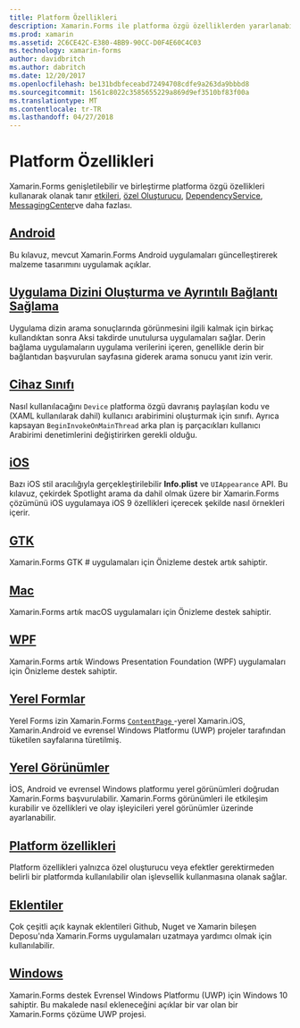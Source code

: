 ```yaml
---
title: Platform Özellikleri
description: Xamarin.Forms ile platforma özgü özelliklerden yararlanabilir
ms.prod: xamarin
ms.assetid: 2C6CE42C-E380-4BB9-90CC-D0F4E60C4C03
ms.technology: xamarin-forms
author: davidbritch
ms.author: dabritch
ms.date: 12/20/2017
ms.openlocfilehash: be131bdbfeceabd72494708cdfe9a263da9bbbd8
ms.sourcegitcommit: 1561c8022c3585655229a869d9ef3510bf83f00a
ms.translationtype: MT
ms.contentlocale: tr-TR
ms.lasthandoff: 04/27/2018
---
```

# <a name="platform-features"></a>Platform Özellikleri

Xamarin.Forms genişletilebilir ve birleştirme platforma özgü özellikleri kullanarak olanak tanır [etkileri](~/xamarin-forms/app-fundamentals/effects/index.md), [özel Oluşturucu](~/xamarin-forms/app-fundamentals/custom-renderer/index.md), [DependencyService](~/xamarin-forms/app-fundamentals/dependency-service/index.md), [MessagingCenter](~/xamarin-forms/app-fundamentals/messaging-center.md)ve daha fazlası.

## <a name="androidandroidindexmd"></a>[Android](android/index.md)

Bu kılavuz, mevcut Xamarin.Forms Android uygulamaları güncelleştirerek malzeme tasarımını uygulamak açıklar.

## <a name="application-indexing-and-deep-linkingdeep-linkingmd"></a>[Uygulama Dizini Oluşturma ve Ayrıntılı Bağlantı Sağlama](deep-linking.md)

Uygulama dizin arama sonuçlarında görünmesini ilgili kalmak için birkaç kullandıktan sonra Aksi takdirde unutulursa uygulamaları sağlar. Derin bağlama uygulamaların uygulama verilerini içeren, genellikle derin bir bağlantıdan başvurulan sayfasına giderek arama sonucu yanıt izin verir.

## <a name="device-classdevicemd"></a>[Cihaz Sınıfı](device.md)

Nasıl kullanılacağını `Device` platforma özgü davranış paylaşılan kodu ve (XAML kullanılarak dahil) kullanıcı arabirimini oluşturmak için sınıfı. Ayrıca kapsayan `BeginInvokeOnMainThread` arka plan iş parçacıkları kullanıcı Arabirimi denetimlerini değiştirirken gerekli olduğu.

## <a name="iosiosindexmd"></a>[iOS](ios/index.md)

Bazı iOS stil aracılığıyla gerçekleştirilebilir **Info.plist** ve `UIAppearance` API. Bu kılavuz, çekirdek Spotlight arama da dahil olmak üzere bir Xamarin.Forms çözümünü iOS uygulamaya iOS 9 özellikleri içerecek şekilde nasıl örnekleri içerir.

## <a name="gtkgtkmd"></a>[GTK](gtk.md)

Xamarin.Forms GTK # uygulamaları için Önizleme destek artık sahiptir.

## <a name="macmacmd"></a>[Mac](mac.md)

Xamarin.Forms artık macOS uygulamaları için Önizleme destek sahiptir.

## <a name="wpfwpfmd"></a>[WPF](wpf.md)

Xamarin.Forms artık Windows Presentation Foundation (WPF) uygulamaları için Önizleme destek sahiptir.

## <a name="native-formsnative-formsmd"></a>[Yerel Formlar](native-forms.md)

Yerel Forms izin Xamarin.Forms [ `ContentPage` ](https://developer.xamarin.com/api/type/Xamarin.Forms.ContentPage/)-yerel Xamarin.iOS, Xamarin.Android ve evrensel Windows Platformu (UWP) projeler tarafından tüketilen sayfalarına türetilmiş.

## <a name="native-viewsnative-viewsindexmd"></a>[Yerel Görünümler](native-views/index.md)

İOS, Android ve evrensel Windows platformu yerel görünümleri doğrudan Xamarin.Forms başvurulabilir. Xamarin.Forms görünümleri ile etkileşim kurabilir ve özellikleri ve olay işleyicileri yerel görünümler üzerinde ayarlanabilir.

## <a name="platform-specificsplatform-specificsindexmd"></a>[Platform özellikleri](platform-specifics/index.md)

Platform özellikleri yalnızca özel oluşturucu veya efektler gerektirmeden belirli bir platformda kullanılabilir olan işlevsellik kullanmasına olanak sağlar.

## <a name="pluginspluginsmd"></a>[Eklentiler](plugins.md)

Çok çeşitli açık kaynak eklentileri Github, Nuget ve Xamarin bileşen Deposu'nda Xamarin.Forms uygulamaları uzatmaya yardımcı olmak için kullanılabilir.

## <a name="windowswindowsindexmd"></a>[Windows](windows/index.md)

Xamarin.Forms destek Evrensel Windows Platformu (UWP) için Windows 10 sahiptir. Bu makalede nasıl ekleneceğini açıklar bir var olan bir Xamarin.Forms çözüme UWP projesi.
